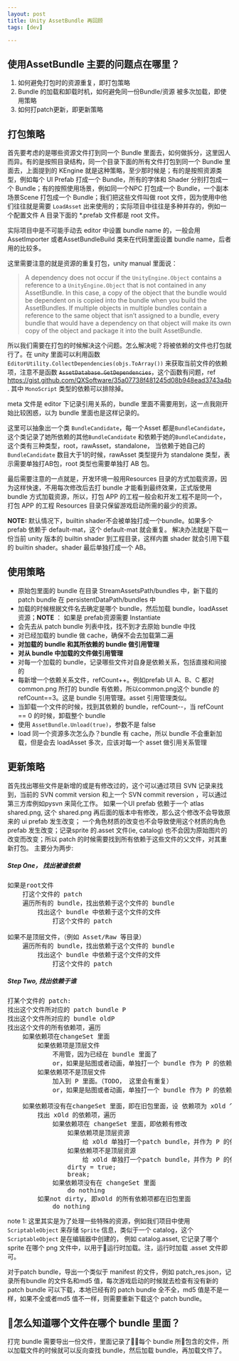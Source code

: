 ```yaml
---
layout: post
title: Unity AssetBundle 再回顾
tags: [dev]

---
```


## 使用AssetBundle 主要的问题点在哪里？

1. 如何避免打包时的资源重复，即打包策略
2. Bundle 的加载和卸载时机，如何避免同一份Bundle/资源 被多次加载，即使用策略
3. 如何打patch更新，即更新策略

## 打包策略

首先要考虑的是哪些资源文件打到同一个 Bundle 里面去，如何做拆分，这里因人而异。有的是按照目录结构，同一个目录下面的所有文件打包到同一个 Bundle 里面去，上面提到的 KEngine 就是这种策略，至少那时候是；有的是按照资源类型，例如每个 UI Prefab 打成一个 Bundle，所有的字体和 Shader 分别打包成一个 Bundle；有的按照使用场景，例如同一个NPC 打包成一个 Bundle，一个副本场景Scene 打包成一个 Bundle；我们把这些文件叫做 root 文件，因为使用中他们往往就是需要 `LoadAsset` 出来使用的；实际项目中往往是多种并存的，例如一个配置文件 A 目录下面的 *.prefab 文件都是 root 文件。

实际项目中是不可能手动去 editor 中设置 bundle name 的，一般会用AssetImporter 或者AssetBundleBuild 类来在代码里面设置 bundle name，后者用的比较多。


这里需要注意的就是资源的重复打包，unity manual 里面说：

>  A dependency does not occur if the `UnityEngine.Object` contains a reference to a `UnityEngine.Object` that is not contained in any AssetBundle. In this case, a copy of the object that the bundle would be dependent on is copied into the bundle when you build the AssetBundles. If multiple objects in multiple bundles contain a reference to the same object that isn’t assigned to a bundle, every bundle that would have a dependency on that object will make its own copy of the object and package it into the built AssetBundle.

所以我们需要在打包的时候解决这个问题。怎么解决呢？将被依赖的文件也打包就行了。在 unity 里面可以利用函数 `EditorUtility.CollectDependencies(objs.ToArray())` 来获取当前文件的依赖项，注意不是函数 <del>`AssetDatabase.GetDependencies`</del>，这个函数有问题，ref https://gist.github.com/QXSoftware/35a07738f481245d08b948ead3743a4b. 其中 `MonoScript` 类型的依赖可以排除掉。

meta 文件是 editor 下记录引用关系的，bundle 里面不需要用到，这一点我刚开始比较困惑，以为 bundle 里面也是这样记录的。

这里可以抽象出一个类 `BundleCandidate`，每一个Asset 都是`BundleCandidate`，这个类记录了她所依赖的其他`BundleCandidate` 和依赖于她的`BundleCandidate`，这个类有三种类型，root，rawAsset，standalone， 当依赖于她自己的`BundleCandidate` 数目大于1的时候，rawAsset 类型提升为 standalone 类型，表示需要单独打AB包，root 类型也需要单独打 AB 包。

最后需要注意的一点就是，开发环境一般用Resources 目录的方式加载资源，因为这样快速，不用每次修改后去打 bundle 才能看到最终效果，正式版使用 bundle 方式加载资源，所以，打包 APP 的工程一般会和开发工程不是同一个，打包 APP 的工程 Resources 目录只保留游戏启动所需的最少的资源。



**NOTE:**
默认情况下，builtin shader不会被单独打成一个bundle。如果多个 prefab 依赖于 default-mat，这个 default-mat 就会重复。
解决办法就是下载一份当前 unity 版本的 builtin shader 到工程目录，这样内置 shader 就会引用下载的 builtin shader。shader 最后单独打成一个 AB。


## 使用策略

* 原始包里面的 bundle 在目录 StreamAssetsPath/bundles 中，新下载的patch bundle 在 persistentDataPath/bundles 中
* 加载的时候根据文件名去确定是哪个 bundle，然后加载 bundle，loadAsset 资源；**NOTE** ： 如果是 prefab资源需要 Instantiate
* 会先去从 patch bundle 列表中找，找不到才去原始 bundle 中找
* 对已经加载的 bundle 做 cache，确保不会去加载第二遍
* **对加载的 bundle 和其所依赖的 bundle 做引用管理**
* **对从 bundle 中加载的文件做引用管理**
* 对每一个加载的 bundle，记录哪些文件对自身是依赖关系，包括直接和间接的
* 每新增一个依赖关系文件，refCount++。例如prefab UI A、B、C 都对 common.png 所打的 bundle 有依赖，所以common.png这个 bundle 的 refCount==3。这是 bundle 引用管理。asset 引用管理类似。
* 当卸载一个文件的时候，找到其依赖的 bundle，refCount--，当 refCount == 0 的时候，卸载整个 bundle
* 使用 `AssetBundle.Unload(true)`，参数不是 false
* load 同一个资源多次怎么办？bundle 有 cache，所以 bundle 不会重新加载，但是会去 loadAsset 多次，应该对每一个 asset 做引用关系管理

## 更新策略

首先找出哪些文件是新增的或是有修改过的，这个可以通过项目 SVN 记录来找到，当前的 SVN commit version 和上一个 SVN commit reversion ，可以通过第三方库例如pysvn 来简化工作。
如果一个UI prefab 依赖于一个 atlas shared.png, 这个 shared.png 再后面的版本中有修改，那么这个修改不会导致原来的 ui prefab 发生改变；
一个角色材质的改变也不会导致使用这个材质的角色prefab 发生改变；记录sprite 的.asset 文件(ie, catalog) 也不会因为原始图片的改变而改变；所以 patch 的时候需要找到所有依赖于这些文件的父文件，对其重新打包。
主要分为两步:

##### Step One， 找出被谁依赖
<pre>
如果是root文件
	打这个文件的 patch
	遍历所有的 bundle，找出依赖于这个文件的 bundle
		找出这个 bundle 中依赖于这个文件的文件
			打这个文件的 patch

如果不是顶层文件，（例如 Asset/Raw 等目录）
	遍历所有的 bundle，找出依赖于这个文件的 bundle
		找出这个 bundle 中依赖于这个文件的文件
			打这个文件的 patch
</pre>

##### Step Two, 找出依赖于谁
<pre>
打某个文件的 patch:
找出这个文件所对应的 patch bundle P
找出这个文件所对应的 bundle oldP
找出这个文件的所有依赖项，遍历
	如果依赖项在changeSet 里面
		如果依赖项是顶层文件
			不用管，因为已经在 bundle 里面了
			or，如果是贴图或者动画，单独打一个 bundle 作为 P 的依赖 bundle
		如果依赖项不是顶层文件
			加入到 P 里面。（TODO， 这里会有重复）
			or，如果是贴图或者动画，单独打一个 bundle 作为 P 的依赖 bundle

	如果依赖项没有在changeSet 里面，即在旧包里面，设 依赖项为 xOld ^ note 1
		找出 xOld 的依赖项，遍历
			如果依赖项在 changeSet 里面，即依赖有修改
				如果依赖项是顶层资源
					给 xOld 单独打一个patch bundle，并作为 P 的依赖 bundle，被依赖的顶层资源就不用管了，反正已经打到 bundle 里面去了
				如果依赖项不是顶层资源
					给 xOld 单独打一个patch bundle，并作为 P 的依赖 bundle，被依赖的项加入到 patch bundle 中。（TODO, 这里会有重复）
				dirty = true;
				break;
			如果依赖项没有在 changeSet 里面
				do nothing
		如果not dirty, 即xOld 的所有依赖项都在旧包里面
			do nothing
</pre>

note 1:
这里其实是为了处理一些特殊的资源，例如我们项目中使用 `ScriptableObject` 来存储 `Sprite` 信息，类似于一个 catalog，这个 `ScriptableObject` 是在编辑器中创建的，
例如 catalog.asset, 它记录了哪个 sprite 在哪个 png 文件中，以用于运行时加载。注，运行时加载 .asset 文件即可。

对于patch bundle，导出一个类似于 manifest 的文件，例如 patch_res.json，记录所有bundle 的文件名和md5 值，每次游戏启动的时候就去检查有没有新的 patch bundle 可以下载，本地已经有的 patch bundle 全不全，md5 值是不是一样，如果不全或者md5 值不一样，则需要重新下载这个 patch bundle。


## 怎么知道哪个文件在哪个 bundle 里面？
打完 bundle 需要导出一份文件，里面记录了每个 bundle 所包含的文件，所以加载文件的时候就可以反向查找 bundle，然后加载 bundle，再加载文件了。


